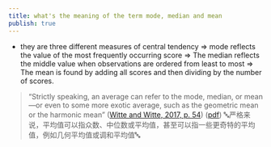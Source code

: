 ```yaml
---
title: what's the meaning of the term mode, median and mean
publish: true
---
```


- they are three different measures of central tendency 
  => mode reflects the value of the most frequently occurring score
  => The median reflects the middle value when observations are ordered from least to most
  => The mean is found by adding all scores and then dividing by the number of scores.

>“Strictly speaking, an average can refer to the mode, median, or mean—or even to some more exotic average, such as the geometric mean or the harmonic mean” ([⁨Witte⁩ and ⁨Witte⁩, 2017, p. 54](zotero://select/library/items/ZCQCSGM8)) ([pdf](zotero://open-pdf/library/items/YYSEUUXR?page=72&annotation=W79E467F)) 🔤严格来说，平均值可以指众数、中位数或平均值，甚至可以指一些更奇特的平均值，例如几何平均值或调和平均值🔤

